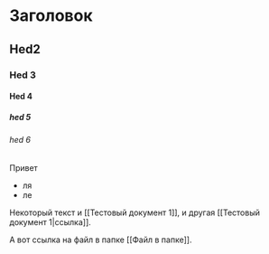 # Заголовок

## Hed2

### Hed 3

#### Hed 4

##### hed 5

###### hed 6


Привет
- ля
- ле

Некоторый текст и [[Тестовый документ 1]], и другая [[Тестовый документ 1|ссылка]].

А вот ссылка на файл в папке [[Файл в папке]]. 


